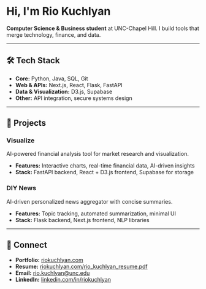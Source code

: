 # Hi, I'm Rio Kuchlyan

**Computer Science & Business student** at UNC-Chapel Hill. I build tools that merge technology, finance, and data.

---

## 🛠 Tech Stack
- **Core:** Python, Java, SQL, Git  
- **Web & APIs:** Next.js, React, Flask, FastAPI  
- **Data & Visualization:** D3.js, Supabase  
- **Other:** API integration, secure systems design  

---

## 📌 Projects

### **Visualize**
AI-powered financial analysis tool for market research and visualization.  
- **Features:** Interactive charts, real-time financial data, AI-driven insights  
- **Stack:** FastAPI backend, React + D3.js frontend, Supabase for storage  

### **DIY News**
AI-driven personalized news aggregator with concise summaries.  
- **Features:** Topic tracking, automated summarization, minimal UI  
- **Stack:** Flask backend, Next.js frontend, NLP libraries  

---

## 🔗 Connect
- **Portfolio:** [riokuchlyan.com](https://riokuchlyan.com)  
- **Resume:** [riokuchlyan.com/rio_kuchlyan_resume.pdf](https://riokuchlyan.com/rio_kuchlyan_resume.pdf)  
- **Email:** [rio.kuchlyan@unc.edu](mailto:rio.kuchlyan@unc.edu)  
- **LinkedIn:** [linkedin.com/in/riokuchlyan](https://www.linkedin.com/in/riokuchlyan)  
